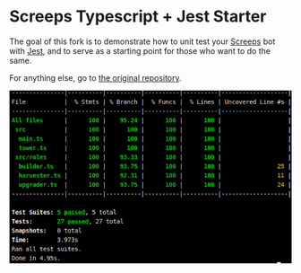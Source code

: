 # Screeps Typescript + Jest Starter

The goal of this fork is to demonstrate how to unit test your [Screeps](https://screeps.com/) bot with [Jest](https://jestjs.io/), and to serve as a starting point for those who want to do the same.

For anything else, go to [the original repository](https://github.com/screepers/screeps-typescript-starter).

![Test coverage result](coverage.png)
